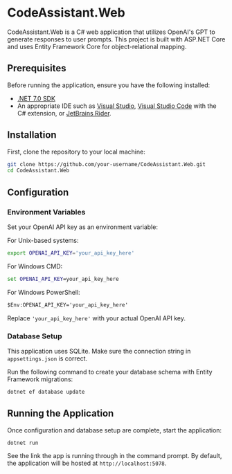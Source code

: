# CodeAssistant.Web

CodeAssistant.Web is a C# web application that utilizes OpenAI's GPT to generate responses to user prompts. This project is built with ASP.NET Core and uses Entity Framework Core for object-relational mapping.

## Prerequisites

Before running the application, ensure you have the following installed:
- [.NET 7.0 SDK](https://dotnet.microsoft.com/download/dotnet/7.0)
- An appropriate IDE such as [Visual Studio](https://visualstudio.microsoft.com/), [Visual Studio Code](https://code.visualstudio.com/) with the C# extension, or [JetBrains Rider](https://www.jetbrains.com/rider/).

## Installation

First, clone the repository to your local machine:

```sh
git clone https://github.com/your-username/CodeAssistant.Web.git
cd CodeAssistant.Web
```

## Configuration

### Environment Variables

Set your OpenAI API key as an environment variable:

For Unix-based systems:
```sh
export OPENAI_API_KEY='your_api_key_here'
```

For Windows CMD:
```cmd
set OPENAI_API_KEY=your_api_key_here
```

For Windows PowerShell:
```ps
$Env:OPENAI_API_KEY='your_api_key_here'
```

Replace `'your_api_key_here'` with your actual OpenAI API key.

### Database Setup

This application uses SQLite. Make sure the connection string in `appsettings.json` is correct.

Run the following command to create your database schema with Entity Framework migrations:

```sh
dotnet ef database update
```

## Running the Application

Once configuration and database setup are complete, start the application:

```sh
dotnet run
```

See the link the app is running through in the command prompt. By default, the application will be hosted at `http://localhost:5078`.